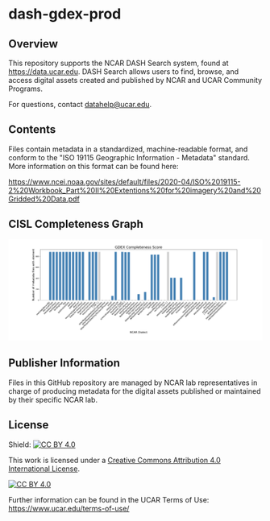 # dash-gdex-prod

## Overview

This repository supports the NCAR DASH Search system, found at https://data.ucar.edu.   DASH Search allows users to find, browse, and access digital assets created and published by NCAR and UCAR Community Programs.  

For questions, contact datahelp@ucar.edu.

## Contents 

Files contain metadata in a standardized, machine-readable format, and conform to the "ISO 19115 Geographic Information - Metadata" standard.   More information on this format can be found here:   

https://www.ncei.noaa.gov/sites/default/files/2020-04/ISO%2019115-2%20Workbook_Part%20II%20Extentions%20for%20imagery%20and%20Gridded%20Data.pdf

## CISL Completeness Graph

![CISL Completeness Graph](https://github.com/NCAR/dash-eol-prod/blob/master/actions/All/barcharts/gdex.png)

## Publisher Information

Files in this GitHub repository are managed by NCAR lab representatives in charge of producing metadata for the digital assets published or maintained by their specific NCAR lab.

## License

Shield: [![CC BY 4.0][cc-by-shield]][cc-by]

This work is licensed under a [Creative Commons Attribution 4.0 International
License][cc-by].

[![CC BY 4.0][cc-by-image]][cc-by]

[cc-by]: http://creativecommons.org/licenses/by/4.0/
[cc-by-image]: https://i.creativecommons.org/l/by/4.0/88x31.png
[cc-by-shield]: https://img.shields.io/badge/License-CC%20BY%204.0-lightgrey.svg

Further information can be found in the UCAR Terms of Use:  https://www.ucar.edu/terms-of-use/
